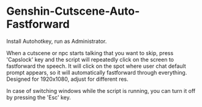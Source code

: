 # Genshin-Cutscene-Auto-Fastforward

Install Autohotkey, run as Administrator.

When a cutscene or npc starts talking that you want to skip, press 'Capslock' key and the script will repeatedly click on the screen to fastforward the speech. It will click on the spot where user chat default prompt appears, so it will automatically fastforward through everything. Designed for 1920x1080, adjust for different res.

In case of switching windows while the script is running, you can turn it off by pressing the 'Esc' key.
